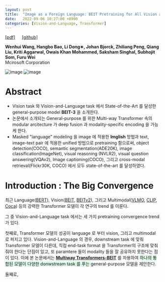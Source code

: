 ```yaml
---
layout: post
title:  "Image as a Foreign Language: BEIT Pretraining for All Vision and Vision-Language Tasks"
date:   2022-09-06 10:27:00 +0900
categories: [Vision-and-Language, Transformer]
---
```

[[pdf]](https://arxiv.org/pdf/2208.10442.pdf)  &emsp;
[[github]](https://github.com/microsoft/unilm/tree/master/beit) <br>

**Wenhui Wang, Hangbo Bao, Li Dong∗, Johan Bjorck, Zhiliang Peng, Qiang Liu, Kriti Aggarwal, Owais Khan Mohammed, Saksham Singhal, Subhojit Som, Furu Wei**
<br>Mcirosoft Corporation

![image](https://user-images.githubusercontent.com/42200027/188531427-783fbf18-35b0-41f7-b9c1-2fc00162347e.png)
![image](https://user-images.githubusercontent.com/42200027/188532460-761fded0-75fe-464c-9d29-45d17ced21de.png)

# Abstract 

- Vision task 와 Vision-and-Language task 에서 State-of-the-Art 를 달성한 general-purpose model **BEIT-3** 을 소개한다.
- 논문에서 소개되는 General-purpose 를 위한 Multi-way Transformer 속의 modular arcitecture 가 deep fusion 과 modality-specific encoding 을 가능케 한다.
- Masked "language" modeling 을 image 에 적용한 **Imglish** 방법과 text, image-text pair 에 적용한 unified 방법으로 pretraining 함으로써, object detection(COCO), semantic segmentation(ADE20K), image classification(ImageNet), visual reasoning (NVLR2), visual question answering(VQAv2), Image captioning(COCO), 그리고 cross-modal retrieval(Flickr30K, COCO) 에서 모두 state-of-the-art 를 달성하였다.

# Introduction : The Big Convergence

최근 Language([BERT](https://arxiv.org/pdf/1810.04805.pdf)), Vision([BEIT](https://arxiv.org/pdf/2106.08254.pdf), [BEITv2](https://arxiv.org/pdf/2208.06366.pdf)), 그리고 Multimodal([VLMO](https://arxiv.org/pdf/2111.02358.pdf), [CLIP](https://arxiv.org/pdf/2103.00020.pdf), [Coca](https://arxiv.org/pdf/2205.01917.pdf)) 등의 강력한 Transformer 모델이 각 연구의 trend 를 이룬다.

그 중 Vision-and-Language task 에서는 세 가지 pretraining convergence trend 가 있다.

첫째로, Transformer 모델의 성공이 language 로 부터 vision, 그리고 multimodal 로 퍼지고 있다. Vision-and-Language 의 경우, downstream task 에 맞춰 Transformer 모델이 다른데, 직접 end-task format 을 Transformer의 구조에 맞춰줘야 한다는 단점이 있고, 또 paramtere 들이 modality 들을 잘 공유하지 못한다는 점이 있다. 이에 본 논문에서는 **[Multiway Transformers-BEIT](https://arxiv.org/pdf/2106.08254.pdf)** 를 차용하여 
<span style='background-color: #dcffe4'> 하나의 통합된 모델이 다양한 donwstream task 를 푸는 </span> general-purpose 모델을 제안한다.

둘쨰로, 


<!--
```
pip install django-recaptcha
```

Add `'captcha'` to your `INSTALLED_APPS` setting.

```python
INSTALLED_APPS = [
    ...,
    'captcha',
    ...
]
```

Add the Google reCAPTCHA keys generated into your Django settings with `RECAPTCHA_PUBLIC_KEY` and `RECAPTCHA_PRIVATE_KEY`.

```python
RECAPTCHA_PUBLIC_KEY = 'MyRecaptchaKey123'
RECAPTCHA_PRIVATE_KEY = 'MyRecaptchaPrivateKey456'
```

Then modify the default authentication form with add new captcha field, in your `myapp/forms.py`:

```python
from django.conf import settings
from django.contrib.auth.forms import AuthenticationForm

from captcha.fields import ReCaptchaField
from captcha.widgets import ReCaptchaV2Checkbox


class AuthAdminForm(AuthenticationForm):

    if not settings.DEBUG:
        captcha = ReCaptchaField(widget=ReCaptchaV2Checkbox(
            attrs={
                'data-theme': 'light',
                'data-size': 'normal',
                # 'style': ('transform:scale(1.057);-webkit-transform:scale(1.057);'
                #           'transform-origin:0 0;-webkit-transform-origin:0 0;')
            }
        ))
```

Then in your `myproject/urls.py`;


```python
from django.contrib import admin
from django.urls import include, path

from myapp.forms import AuthAdminForm

# modify the default admin login form
# with add reCAPTCHA feature to fix bruteforce issue.
admin.autodiscover()
admin.site.login_form = AuthAdminForm
admin.site.login_template = 'account/admin/login.html'

urlpatterns = [
    path('admin/', admin.site.urls),
    ...
]
```

Also don't miss to add the captcha field into template `templates/account/admin/login.html`;

<iframe width="100%" height="400" src="//jsfiddle.net/agaust/ja21bugn/2/embedded/html/dark/" allowfullscreen="allowfullscreen" allowpaymentrequest frameborder="0"></iframe>
-->
